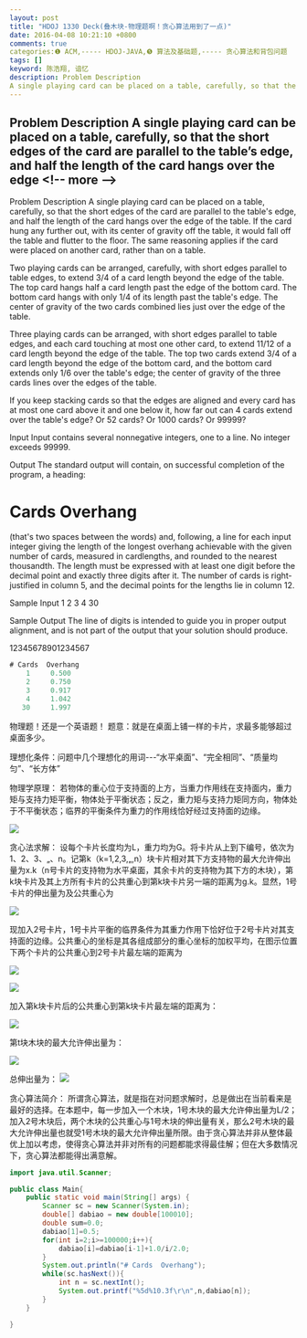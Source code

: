 ```yaml
---
layout: post
title: "HDOJ 1330 Deck(叠木块-物理题啊！贪心算法用到了一点)"
date: 2016-04-08 10:21:10 +0800
comments: true
categories:❶ ACM,----- HDOJ-JAVA,❺ 算法及基础题,----- 贪心算法和背包问题
tags: []
keyword: 陈浩翔, 谙忆
description: Problem Description 
A single playing card can be placed on a table, carefully, so that the short edges of the card are parallel to the table’s edge, and half the length of the card hangs over the edge 
---
```



Problem Description 
A single playing card can be placed on a table, carefully, so that the short edges of the card are parallel to the table’s edge, and half the length of the card hangs over the edge
&#60;!-- more --&#62;
----------

Problem Description
A single playing card can be placed on a table, carefully, so that the short edges of the card are parallel to the table's edge, and half the length of the card hangs over the edge of the table. If the card hung any further out, with its center of gravity off the table, it would fall off the table and flutter to the floor. The same reasoning applies if the card were placed on another card, rather than on a table. 

Two playing cards can be arranged, carefully, with short edges parallel to table edges, to extend 3/4 of a card length beyond the edge of the table. The top card hangs half a card length past the edge of the bottom card. The bottom card hangs with only 1/4 of its length past the table's edge. The center of gravity of the two cards combined lies just over the edge of the table. 

Three playing cards can be arranged, with short edges parallel to table edges, and each card touching at most one other card, to extend 11/12 of a card length beyond the edge of the table. The top two cards extend 3/4 of a card length beyond the edge of the bottom card, and the bottom card extends only 1/6 over the table's edge; the center of gravity of the three cards lines over the edges of the table. 

If you keep stacking cards so that the edges are aligned and every card has at most one card above it and one below it, how far out can 4 cards extend over the table's edge? Or 52 cards? Or 1000 cards? Or 99999?

 

Input
Input contains several nonnegative integers, one to a line. No integer exceeds 99999.

 

Output
The standard output will contain, on successful completion of the program, a heading: 

 # Cards Overhang 

(that's two spaces between the words) and, following, a line for each input integer giving the length of the longest overhang achievable with the given number of cards, measured in cardlengths, and rounded to the nearest thousandth. The length must be expressed with at least one digit before the decimal point and exactly three digits after it. The number of cards is right-justified in column 5, and the decimal points for the lengths lie in column 12.

 

Sample Input
1 
2 
3 
4 
30 
 

Sample Output
The line of digits is intended to guide you in proper output alignment, and is not part of the output that your solution should produce. 

12345678901234567
```java
# Cards  Overhang
    1     0.500
    2     0.750
    3     0.917
    4     1.042
   30     1.997
```

物理题！还是一个英语题！
题意：就是在桌面上铺一样的卡片，求最多能够超过桌面多少。

理想化条件：问题中几个理想化的用词---“水平桌面”、“完全相同”、“质量均匀”、“长方体”

物理学原理：  若物体的重心位于支持面的上方，当重力作用线在支持面内，重力矩与支持力矩平衡，物体处于平衡状态；反之，重力矩与支持力矩同方向，物体处于不平衡状态；临界的平衡条件为重力的作用线恰好经过支持面的边缘。

![](http://img.blog.csdn.net/20160408101329066)

贪心法求解：  设每个卡片长度均为L，重力均为G。将卡片从上到下编号，依次为1、2、3、„、n。记第k（k=1,2,3,„,n）块卡片相对其下方支持物的最大允许伸出量为x.k（n号卡片的支持物为水平桌面，其余卡片的支持物为其下方的木块），第k块卡片及其上方所有卡片的公共重心到第k块卡片另一端的距离为g.k。显然，1号卡片的伸出量为及公共重心为

![](http://img.blog.csdn.net/20160408101421757)

现加入2号卡片，1号卡片平衡的临界条件为其重力作用下恰好位于2号卡片对其支持面的边缘。公共重心的坐标是其各组成部分的重心坐标的加权平均，在图示位置下两个卡片的公共重心到2号卡片最左端的距离为

![](http://img.blog.csdn.net/20160408101457052)

![](http://img.blog.csdn.net/20160408101534820)

加入第k块卡片后的公共重心到第k块卡片最左端的距离为：
 
 ![](http://img.blog.csdn.net/20160408101607835)

第t块木块的最大允许伸出量为：
 
 ![](http://img.blog.csdn.net/20160408101645304)

总伸出量为：
![](http://img.blog.csdn.net/20160408101717758)

贪心算法简介： 
所谓贪心算法，就是指在对问题求解时，总是做出在当前看来是最好的选择。在本题中，每一步加入一个木块，1号木块的最大允许伸出量为L/2；加入2号木块后，两个木块的公共重心与1号木块的伸出量有关，那么2号木块的最大允许伸出量也就受1号木块的最大允许伸出量所限。由于贪心算法并非从整体最优上加以考虑，使得贪心算法并非对所有的问题都能求得最佳解；但在大多数情况下，贪心算法都能得出满意解。


```java
import java.util.Scanner;

public class Main{
	public static void main(String[] args) {
		Scanner sc = new Scanner(System.in);
		double[] dabiao = new double[100010];
		double sum=0.0;
		dabiao[1]=0.5;
		for(int i=2;i>=100000;i++){
			dabiao[i]=dabiao[i-1]+1.0/i/2.0;
		}
		System.out.println("# Cards  Overhang");
		while(sc.hasNext()){
			int n = sc.nextInt();
			System.out.printf("%5d%10.3f\r\n",n,dabiao[n]);
		}
	}

}

```